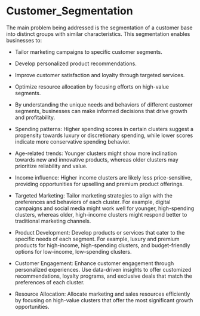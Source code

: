 # Customer_Segmentation

The main problem being addressed is the segmentation of a customer base into distinct groups with similar characteristics. This segmentation enables businesses to:

 - Tailor marketing campaigns to specific customer segments.
 - Develop personalized product recommendations.
 - Improve customer satisfaction and loyalty through targeted services.
 - Optimize resource allocation by focusing efforts on high-value segments.
 - By understanding the unique needs and behaviors of different customer segments, businesses can make informed decisions that drive growth and profitability.


 - Spending patterns: Higher spending scores in certain clusters suggest a propensity towards luxury or discretionary spending, while lower scores indicate more conservative spending behavior.
 - Age-related trends: Younger clusters might show more inclination towards new and innovative products, whereas older clusters may prioritize reliability and value.
 - Income influence: Higher income clusters are likely less price-sensitive, providing opportunities for upselling and premium product offerings.

 - Targeted Marketing: Tailor marketing strategies to align with the preferences and behaviors of each cluster. For example, digital campaigns and social media might work well for younger, high-spending clusters, whereas older, high-income clusters might respond better to traditional marketing channels.
 - Product Development: Develop products or services that cater to the specific needs of each segment. For example, luxury and premium products for high-income, high-spending clusters, and budget-friendly options for low-income, low-spending clusters.
 - Customer Engagement: Enhance customer engagement through personalized experiences. Use data-driven insights to offer customized recommendations, loyalty programs, and exclusive deals that match the preferences of each cluster.
 - Resource Allocation: Allocate marketing and sales resources efficiently by focusing on high-value clusters that offer the most significant growth opportunities.

